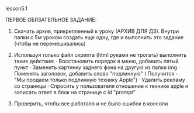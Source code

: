 lesson5.1

ПЕРВОЕ ОБЯЗАТЕЛЬНОЕ ЗАДАНИЕ:
1) Скачать архив, прикрепленный к уроку (АРХИВ ДЛЯ ДЗ). Внутри папки с 5м уроком создать еще одну, где и выполнить это задание (чтобы не перемешивались)

2) Используя только файл скрипта (html руками не трогать) выполнить такие действия:
·        Восстановить порядок в меню, добавить пятый пункт
·        Заменить картинку заднего фона на другую из папки img
·        Поменять заголовок, добавить слово "подлинную" ( Получится - "Мы продаем только подлинную технику Apple")
·        Удалить рекламу со страницы
·        Спросить у пользователя отношение к технике apple и записать ответ в блок на странице с id "prompt"

3) Проверить, чтобы все работало и не было ошибок в консоли